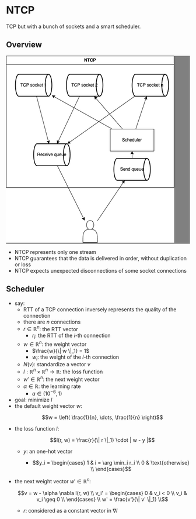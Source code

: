 # NTCP

TCP but with a bunch of sockets and a smart scheduler.

## Overview

<div style="background-color:Gray">

![arch](img/arch.drawio.png)

</div>

- NTCP represents only one stream
- NTCP guarantees that the data is delivered in order, without duplication or loss
- NTCP expects unexpected disconnections of some socket connections

## Scheduler

- say:
  - RTT of a TCP connection inversely represents the quality of the connection
  - there are $n$ connections
  - $r \in \mathbb{R}^n$: the RTT vector
    - $r_i$: the RTT of the $i$-th connection
  - $w \in \mathbb{R}^n$: the weight vector
    - $\frac{w}{\| w \|_1} = 1$
    - $w_i$: the weight of the $i$-th connection
  - $N(v)$: standardize a vector $v$
  - $l : \mathbb{R}^n \times \mathbb{R}^n \to \mathbb{R}$: the loss function
  - $w' \in \mathbb{R}^n$: the next weight vector
  - $\alpha \in \mathbb{R}$: the learning rate
    - $a \in (10^{-6}, 1)$
- goal: minimize $l$
- the default weight vector $w$:
  ```math
  w = \left( \frac{1}{n}, \dots, \frac{1}{n} \right)
  ```
- the loss function $l$:
  ```math
  l(r, w) = \frac{r}{\| r \|_1} \cdot | w - y |
  ```
  - $y$: an one-hot vector
    - ```math
      y_i =
      \begin{cases}
        1 & i = \arg \min_i r_i \\
        0 & \text{otherwise} \\
      \end{cases}
      ```
- the next weight vector $w' \in \mathbb{R}^n$:
  ```math
  v = w - \alpha \nabla l(r, w) \\
  v_i' =
  \begin{cases}
    0 & v_i < 0 \\
    v_i & v_i \geq 0 \\
  \end{cases} \\
  w' = \frac{v'}{\| v' \|_1} \\
  ```
  - $r$: considered as a constant vector in $\nabla l$
